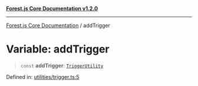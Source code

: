 [**Forest.js Core Documentation v1.2.0**](../README.md)

***

[Forest.js Core Documentation](../README.md) / addTrigger

# Variable: addTrigger

> `const` **addTrigger**: [`TriggerUtility`](../type-aliases/TriggerUtility.md)

Defined in: [utilities/trigger.ts:5](https://github.com/GrangbelrLurain/forest-js/blob/3b9f0f1236af55b74c90cc45f6935444ec94c11b/packages/core/src/utilities/trigger.ts#L5)
